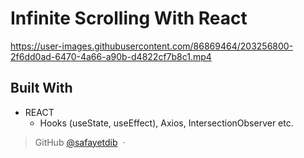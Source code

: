 # Infinite Scrolling With React

https://user-images.githubusercontent.com/86869464/203256800-2f6dd0ad-6470-4a66-a90b-d4822cf7b8c1.mp4

## Built With

* REACT
  - Hooks (useState, useEffect), Axios, IntersectionObserver etc.

> GitHub [@safayetdib](https://github.com/safayetdib) &nbsp;&middot;&nbsp;
